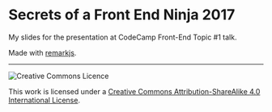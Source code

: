 # Secrets of a Front End Ninja 2017

My slides for the presentation at CodeCamp Front-End Topic #1 talk.

Made with [remarkjs](http://remarkjs.com/).

---

![Creative Commons Licence](https://i.creativecommons.org/l/by-sa/4.0/88x31.png)

This work is licensed under a [Creative Commons Attribution-ShareAlike 4.0 International License](http://creativecommons.org/licenses/by-sa/4.0/).



